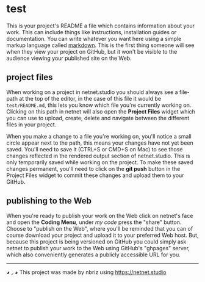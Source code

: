 # test

This is your project's README a file which contains information about your work. This can include things like instructions, installation guides or documentation. You can write whatever you want here using a simple markup language called [markdown](https://markdownguide.offshoot.io/basic-syntax/). This is the first thing someone will see when they view your project on GitHub, but it won't be visible to the audience viewing your published site on the Web.

## project files

When working on a project in netnet.studio you should always see a file-path at the top of the editor, in the case of this file it would be `test/README.md`, this lets you know which file you're currently working on. Clicking on this path in netnet will also open the **Project Files** widget which you can use to upload, create, delete and navigate between the different files in your project.

When you make a change to a file you're working on, you'll notice a small circle appear next to the path, this means your changes have not yet been saved. You'll need to save it (CTRL+S or CMD+S on Mac) to see those changes reflected in the rendered output section of netnet.studio. This is only temporarily saved while working on the project. To make these saved changes permanent, you'll need to click on the **git push** button in the Project Files widget to commit these changes and upload them to your GitHub.

## publishing to the Web

When you're ready to publish your work on the Web click on netnet's face and open the **Coding Menu**, under *my code* press the "share" button. Choose to "publish on the Web", where you'll be reminded that you can of course download your project and upload it to your preferred Web host. But, because this project is being versioned on GitHub you could simply ask netnet to publish your work to the Web using GitHub's "ghpages" server, which also conveniently generates a publicly accessible URL for you.

----

◕ ◞ ◕ This project was made by nbriz using https://netnet.studio